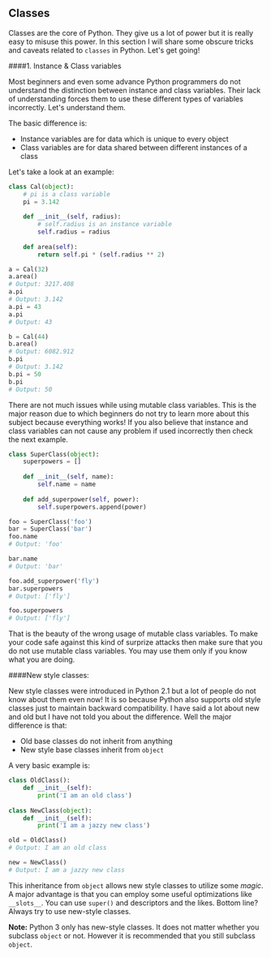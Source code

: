 ## Classes

Classes are the core of Python. They give us a lot of power but it is really easy to misuse this power. In this section I will share some obscure tricks and caveats related to `classes` in Python. Let's get going!

####1. Instance & Class variables

Most beginners and even some advance Python programmers do not understand the distinction between instance and class variables. Their lack of understanding forces them to use these different types of variables incorrectly. Let's understand them.

The basic difference is:

- Instance variables are for data which is unique to every object
- Class variables are for data shared between different instances of a class

Let's take a look at an example:

```python
class Cal(object):
    # pi is a class variable
    pi = 3.142
    
    def __init__(self, radius):
        # self.radius is an instance variable
        self.radius = radius
    
    def area(self):
        return self.pi * (self.radius ** 2)

a = Cal(32)
a.area()
# Output: 3217.408
a.pi
# Output: 3.142
a.pi = 43
a.pi
# Output: 43

b = Cal(44)
b.area()
# Output: 6082.912
b.pi
# Output: 3.142
b.pi = 50
b.pi
# Output: 50
```

There are not much issues while using mutable class variables. This is the major reason due to which beginners do not try to learn more about this subject because everything works! If you also believe that instance and class variables can not cause any problem if used incorrectly then check the next example.

```python
class SuperClass(object):
    superpowers = []
    
    def __init__(self, name):
        self.name = name
    
    def add_superpower(self, power):
        self.superpowers.append(power)

foo = SuperClass('foo')
bar = SuperClass('bar')
foo.name
# Output: 'foo'

bar.name
# Output: 'bar'

foo.add_superpower('fly')
bar.superpowers
# Output: ['fly']

foo.superpowers
# Output: ['fly']
```

That is the beauty of the wrong usage of mutable class variables. To make your code safe against this kind of surprize attacks then make sure that you do not use mutable class variables. You may use them only if you know what you are doing.

####New style classes:

New style classes were introduced in Python 2.1 but a lot of people do not know about them even now! It is so because Python also supports old style classes just to maintain backward compatibility. I have said a lot about new and old but I have not told you about the difference. Well the major difference is that:

- Old base classes do not inherit from anything
- New style base classes inherit from `object`

A very basic example is:

```python
class OldClass():
    def __init__(self):
        print('I am an old class')
        
class NewClass(object):
    def __init__(self):
        print('I am a jazzy new class')

old = OldClass()
# Output: I am an old class

new = NewClass()
# Output: I am a jazzy new class
```

This inheritance from `object` allows new style classes to utilize some _magic_. A major advantage is that you can employ some useful optimizations like `__slots__`. You can use `super()` and descriptors and the likes. Bottom line? Always try to use new-style classes.

__Note:__ Python 3 only has new-style classes. It does not matter whether you subclass `object` or not. However it is recommended that you still subclass `object`.
